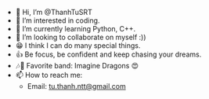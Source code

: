 - 👋 Hi, I’m @ThanhTuSRT
- 👀 I’m interested in coding.
- 🌱 I’m currently learning Python, C++.
- 💞️ I’m looking to collaborate on myself :))
- 😁 I think I can do many special things.
- 👍 Be focus, be confident and keep chasing your dreams.
- 🎶🎸 Favorite band: Imagine Dragons 😍 
- 📫 How to reach me:
  + Email: tu.thanh.ntt@gmail.com

<!---
ThanhTuSRT/ThanhTuSRT is a ✨ special ✨ repository because its `README.md` (this file) appears on your GitHub profile.
You can click the Preview link to take a look at your changes.
--->
